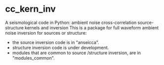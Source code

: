 # cc_kern_inv
A seismological code in Python: ambient noise cross-correlation source-structure kernels and inversion
This is a package for full waveform ambient noise inversion for sources or structure: 

- the source inversion code is in "anseicca". 
- structure inversion code is under development.
- modules that are common to source /structure inversion, are in "modules_common". 
